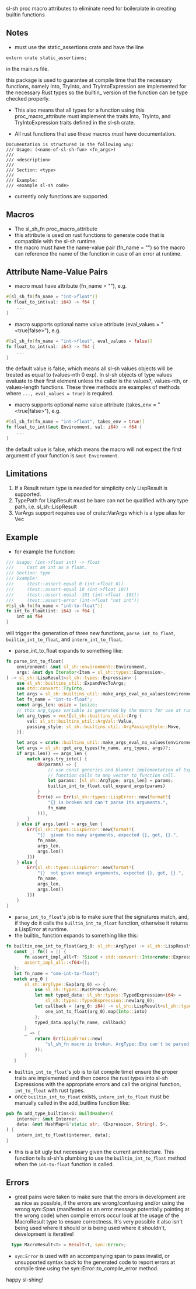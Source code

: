 sl-sh proc macro attributes to eliminate need for boilerplate in creating builtin functions

Notes
-----
- must use the static_assertions crate and have the line

`extern crate static_assertions;`

in the main.rs file.

this package is used to guarantee at compile time that the necessary functions,
namely Into, TryInto, and TryIntoExpression are implemented for the necessary
Rust types so the builtin_ version of the function can be type checked properly.

- This also means that all types for a function using this proc_macro_attribute
must implement the traits Into, TryInto, and TryIntoExpression traits defined
in the sl-sh crate.

- All rust functions that use these macros *must* have documentation.

```
Documentation is structured in the following way:
/// Usage: (<name-of-sl-sh-fun> <fn_args>)
///
/// <description>
///
/// Section: <type>
///
/// Example:
/// <example sl-sh code>
```

- currently only functions are supported.

Macros
------
- The sl_sh_fn proc_macro_attribute
- this attribute is used on rust functions to generate code that is compatible
with the sl-sh runtime.
- the macro must have the name-value pair (fn_name = "<name-of-sl-sh-fun>") so
the macro can reference the name of the function in case of an error at runtime.

Attribute Name-Value Pairs
--------------------------
- macro must have attribute (fn_name = "<name-of-sl-sh-fun>"), e.g.

``` rust
#[sl_sh_fn(fn_name = "int->float")]
fn float_to_int(val: i64) -> f64 {
    ...
}
```

- macro supports optional name value attribute (eval_values = "<true|false>"), e.g.

``` rust
#[sl_sh_fn(fn_name = "int->float", eval_values = false)]
fn float_to_int(val: i64) -> f64 {
    ...
}
```

the default value is false, which means all sl-sh values objects will be treated
as equal to (values-nth 0 exp). In sl-sh objects of type values evaluate to their
first element unless the caller is the values?, values-nth, or values-length functions.
These three methods are examples of methods where `..., eval_values = true)` is required.

- macro supports optional name value attribute (takes_env = "<true|false>"), e.g.

``` rust
#[sl_sh_fn(fn_name = "int->float", takes_env = true)]
fn float_to_int(&mut Environment, val: i64) -> f64 {
    ...
}
```

the default value is false, which means the macro will not expect the first argument
of your function is `&mut Environment`.


Limitations
-----------
1. If a Result return type is needed for simplicity only LispResult is supported.
2. TypePath for LispResult must be bare can not be qualified with any type path, i.e. sl_sh::LispResult
3. VarArgs support requires use of crate::VarArgs which is a type alias for Vec<T>

Example
-------
- for example the function:

```rust
/// Usage: (int->float int) -> float
///     Cast an int as a float.
/// Section: type
/// Example:
///     (test::assert-equal 0 (int->float 0))
///     (test::assert-equal 10 (int->float 10))
///     (test::assert-equal -101 (int->float -101))
///     (test::assert-error (int->float "not int"))
#[sl_sh_fn(fn_name = "int-to-float")]
fn int_to_float(int: i64) -> f64 {
	int as f64
}
```

will trigger the generation of three new functions, `parse_int_to_float`,
`builtin_int_to_float`, and `intern_int_to_float`.
- parse_int_to_float expands to something like:

```rust
fn parse_int_to_float(
    environment: &mut sl_sh::environment::Environment,
    args: &mut dyn Iterator<Item = sl_sh::types::Expression>,
) -> sl_sh::LispResult<sl_sh::types::Expression> {
    use sl_sh::builtins_util::ExpandVecToArgs;
    use std::convert::TryInto;
    let args = sl_sh::builtins_util::make_args_eval_no_values(environment, args)?;
    let fn_name = "int-to-float";
    const args_len: usize = 1usize;
    // this arg_types variable is generated by the macro for use at runtime.
    let arg_types = vec![sl_sh::builtins_util::Arg {
        val: sl_sh::builtins_util::ArgVal::Value,
        passing_style: sl_sh::builtins_util::ArgPassingStyle::Move,
    }];

    let args = crate::builtins_util::make_args_eval_no_values(environment, args)?;
    let args = sl_sh::get_arg_types(fn_name, arg_types, args)?;
    if args.len() == args_len {
        match args.try_into() {
            Ok(params) => {
                // use const generics and blanket implementation of ExpandvecToArgs over
                // function calls to map vector to function call.
                let params: [sl_sh::ArgType; args_len] = params;
                builtin_int_to_float.call_expand_args(params)
            }
            Err(e) => Err(sl_sh::types::LispError::new(format!(
                "{} is broken and can't parse its arguments.",
                fn_name
            ))),
        }
    } else if args.len() > args_len {
        Err(sl_sh::types::LispError::new(format!(
            "{}  given too many arguments, expected {}, got, {}.",
            fn_name,
            args_len,
            args.len()
        )))
    } else {
        Err(sl_sh::types::LispError::new(format!(
            "{}  not given enough arguments, expected {}, got, {}.",
            fn_name,
            args_len,
            args.len()
        )))
    }
}
```

- `parse_int_to_float`'s job is to make sure that the signatures match, and, if they do
it calls the `builtin_int_to_float` function, otherwise it returns a LispError at runtime.
- the builtin_ function expands to something like this:

```rust
fn builtin_one_int_to_float(arg_0: sl_sh::ArgType) -> sl_sh::LispResult<sl_sh::types::Expression> {
   const _: fn() = || {
       fn assert_impl_all<T: ?Sized + std::convert::Into<crate::Expression>>() {}
       assert_impl_all::<f64>();
   };
   let fn_name = "one-int-to-float";
   match arg_0 {
       sl_sh::ArgType::Exp(arg_0) => {
           use sl_sh::types::RustProcedure;
           let mut typed_data: sl_sh::types::TypedExpression<i64> =
               sl_sh::types::TypedExpression::new(arg_0);
           let callback = |arg_0: i64| -> sl_sh::LispResult<sl_sh::types::Expression> {
               one_int_to_float(arg_0).map(Into::into)
           };
           typed_data.apply(fn_name, callback)
       }
       _ => {
           return Err(LispError::new(
               "sl_sh_fn macro is broken. ArgType::Exp can't be parsed as ArgType::Exp",
           ));
       }
   }

```

- `builtin_int_to_float`'s job is to (at compile time) ensure the proper traits are
implemented and then coerce the rust types into sl-sh Expressions with the
appropriate errors and call the original function, `int_to_float` with rust
types.
- once `builtin_int_to_float` exists, `intern_int_to_float` must be manually
called in the add_buitlins function like:

```rust
pub fn add_type_builtins<S: BuildHasher>(
	interner: &mut Interner,
	data: &mut HashMap<&'static str, (Expression, String), S>,
) {
	intern_int_to_float(interner, data);
}
```

- this is a bit ugly but necessary given the current architecture. This function
tells sl-sh's plumbing to use the `builtin_int_to_float`
method when the `int-to-float` function is called.

Errors
------
- great pains were taken to make sure that the errors in development are as nice as
possible, if the errors are wrong/confusing and/or using the wrong syn::Span (manifested
as an error message potentially pointing at the wrong code) when compile errors occur
look at the usage of the MacroResult type to ensure correctness.
It's very possible it also isn't being used where it should or is being used
where it shouldn't, development is iterative!

```rust
  type MacroResult<T> = Result<T, syn::Error>;
```

- `syn:Error` is used with an accompanying span to pass invalid, or unsupported syntax
back to the generated code to report errors at compile time using the syn::Error::to_compile_error
method.


happy sl-shing!

